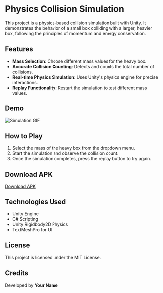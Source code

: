 # Physics Collision Simulation

This project is a physics-based collision simulation built with Unity. It demonstrates the behavior of a small box colliding with a larger, heavier box, following the principles of momentum and energy conservation.

## Features
- **Mass Selection**: Choose different mass values for the heavy box.
- **Accurate Collision Counting**: Detects and counts the total number of collisions.
- **Real-time Physics Simulation**: Uses Unity's physics engine for precise interactions.
- **Replay Functionality**: Restart the simulation to test different mass values.

## Demo
![Simulation GIF](https://i.imgur.com/tWfYL6U.gif)

## How to Play
1. Select the mass of the heavy box from the dropdown menu.
2. Start the simulation and observe the collision count.
3. Once the simulation completes, press the replay button to try again.

## Download APK
[Download APK](https://github.com/Frost2204/Pi-Collisions-Simulation/blob/main/output/piSq.apk)

## Technologies Used
- Unity Engine
- C# Scripting
- Unity Rigidbody2D Physics
- TextMeshPro for UI

## License
This project is licensed under the MIT License.

## Credits
Developed by **Your Name**

